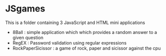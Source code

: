 # JSgames

This is a folder containing 3 JavaScript and HTML mini applications
- 8Ball : simple application which which provides a random answer to a given question 
- RegEX : Password validation using regular expressions
- RockPaperSicissor : a game of rock, paper and sicissor against the cpu
